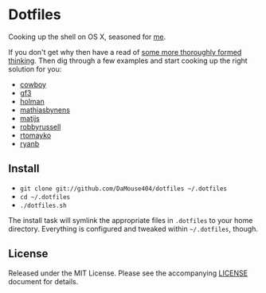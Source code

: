# Dotfiles

Cooking up the shell on OS X, seasoned for [me][sg].

If you don't get why then have a read of [some more thoroughly formed thinking][holman-blog]. Then dig through a few examples and start cooking up the right solution for you:

  * [cowboy][cowboy]
  * [gf3][gf3]
  * [holman][holman]
  * [mathiasbynens][mathiasbynens]
  * [matijs][matijs]
  * [robbyrussell][robbyrussell]
  * [rtomayko][rtomayko]
  * [ryanb][ryanb]

## Install

- `git clone git://github.com/DaMouse404/dotfiles ~/.dotfiles`
- `cd ~/.dotfiles`
- `./dotfiles.sh`

The install task will symlink the appropriate files in `.dotfiles` to your home directory. Everything is configured and tweaked within `~/.dotfiles`, though.

## License

Released under the MIT License. Please see the accompanying [LICENSE](LICENSE) document for details.

[cowboy]: https://github.com/cowboy/dotfiles/
[gf3]: https://github.com/gf3/dotfiles/
[holman-blog]: http://zachholman.com/2010/08/dotfiles-are-meant-to-be-forked/
[holman]: https://github.com/holman/dotfiles/
[mathiasbynens]: https://github.com/mathiasbynens/dotfiles/
[matijs]: https://github.com/matijs/homedir/
[robbyrussell]: https://github.com/robbyrussell/oh-my-zsh
[rtomayko]: https://github.com/rtomayko/dotfiles/
[ryanb]: https://github.com/ryanb/dotfiles/
[sg]: http://simongregory.com/
